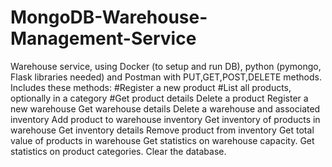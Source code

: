 # MongoDB-Warehouse-Management-Service
Warehouse service, using Docker (to setup and run DB), python (pymongo, Flask libraries needed) and Postman with PUT,GET,POST,DELETE methods. Includes these methods: 
#Register a new product 
#List all products, optionally in a category
#Get product details
Delete a product
Register a new warehouse
Get warehouse details
Delete a warehouse and associated inventory
Add product to warehouse inventory
Get inventory of products in warehouse
Get inventory details
Remove product from inventory
Get total value of products in warehouse
Get statistics on warehouse capacity.
Get statistics on product categories.
Clear the database.


